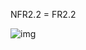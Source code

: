 NFR2.2 = FR2.2

![img](/1-SoftwareRequirements/1.4-FuncNonFuncRequirements/1.4.4-NFRUserInterfaceOUTPUT/NFR-2.2.png)
